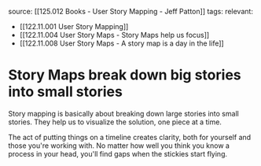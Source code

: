 source: [[125.012 Books - User Story Mapping - Jeff Patton]]
tags:
relevant:
- [[122.11.001 User Story Mapping]]
- [[122.11.004 User Story Maps - Story Maps help us focus]]
- [[122.11.008 User Story Maps - A story map is a day in the life]]

# Story Maps break down big stories into small stories

Story mapping is basically about breaking down large stories into small stories. They help us to visualize the solution, one piece at a time.

The act of putting things on a timeline creates clarity, both for yourself and those you're working with. No matter how well you think you know a process in your head, you'll find gaps when the stickies start flying.